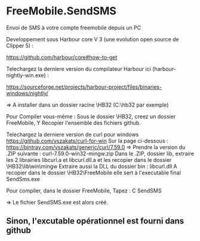 # FreeMobile.SendSMS
Envoi de SMS à votre compte freemobile depuis un PC

Developpement sous Harbour core V 3 (une evolution open source de Clipper 5) :

https://github.com/harbour/core#how-to-get

Telechargez la derniere version du compilateur Harbour ici (harbour-nightly-win.exe) :

https://sourceforge.net/projects/harbour-project/files/binaries-windows/nightly/

=> A installer dans un dossier racine \HB32 (C:\hb32 par exemple)

Pour Compiler vous-même :
Sous le dossier \HB32, creez un dossier FreeMobile,
Y Recopier l'ensemble des fichiers github.

Telechargez la derniere version de curl pour windows
https://github.com/vszakats/curl-for-win
Sur la page ci-dessous :
https://bintray.com/vszakats/generic/curl/7.59.0
=> Prendre la version du .ZIP suivante : curl-7.59.0-win32-mingw.zip
Dans le .ZIP, dossier lib, extraire les 2 librairies
libcurl.a et
libcurl.dll.a 
et les recopier dans le dossier \HB32\lib\win\mingw
Extraire aussi la DLL du dossier bin :
libcurl.dll
A recopier dans le dossier \HB32\FreeMobile
elle sert à l'executable final SendSms.exe

Pour compiler, dans le dossier FreeMobile, Tapez :
C SendSMS

=> Le fichier SendSMS.exe est alors créé.

Sinon, l'excutable opérationnel est fourni dans github
-------------------------------------------------------------
